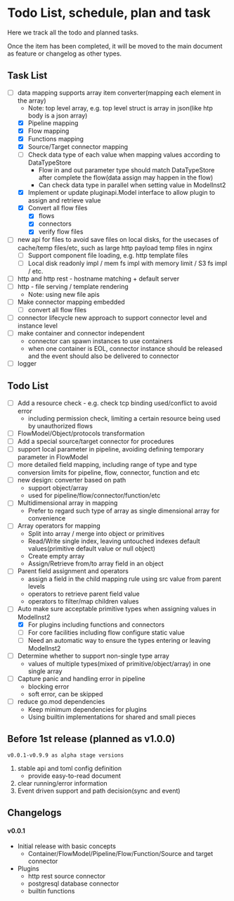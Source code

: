 # Todo List, schedule, plan and task

Here we track all the todo and planned tasks.

Once the item has been completed, it will be moved to the main document as feature or changelog as other types.

## Task List

* [ ] data mapping supports array item converter(mapping each element in the array)
    * Note: top level array, e.g. top level struct is array in json(like htp body is a json array)
    * [x] Pipeline mapping
    * [x] Flow mapping
    * [x] Functions mapping
    * [x] Source/Target connector mapping
    * [ ] Check data type of each value when mapping values according to DataTypeStore
        * Flow in and out parameter type should match DataTypeStore after complete the flow(data assign may happen in
          the flow)
        * Can check data type in parallel when setting value in ModelInst2
    * [x] Implement or update pluginapi.Model interface to allow plugin to assign and retrieve value
    * [x] Convert all flow files
        * [x] flows
        * [x] connectors
        * [x] verify flow files
* [ ] new api for files to avoid save files on local disks, for the usecases of cache/temp files/etc, such as large http
  payload temp files in nginx
    * [ ] Support component file loading, e.g. http template files
    * [ ] Local disk readonly impl / mem fs impl with memory limit / S3 fs impl / etc.
* [ ] http and http rest - hostname matching + default server
* [ ] http - file serving / template rendering
    * Note: using new file apis
* [ ] Make connector mapping embedded
    * [ ] convert all flow files
* [ ] connector lifecycle new approach to support connector level and instance level
* [ ] make container and connector independent
    * connector can spawn instances to use containers
    * when one container is EOL, connector instance should be released and the event should also be delivered to
      connector
* [ ] logger

## Todo List

* [ ] Add a resource check - e.g. check tcp binding used/conflict to avoid error
    * including permission check, limiting a certain resource being used by unauthorized flows
* [ ] FlowModel/Object/protocols transformation
* [ ] Add a special source/target connector for procedures
* [ ] support local parameter in pipeline, avoiding defining temporary parameter in FlowModel
* [ ] more detailed field mapping, including range of type and type conversion limits for pipeline, flow, connector,
  function and etc
* [ ] new design: converter based on path
    * support object/array
    * used for pipeline/flow/connector/function/etc
* [ ] Multidimensional array in mapping
    * Prefer to regard such type of array as single dimensional array for convenience
* [ ] Array operators for mapping
    * Split into array / merge into object or primitives
    * Read/Write single index, leaving untouched indexes default values(primitive default value or null object)
    * Create empty array
    * Assign/Retrieve from/to array field in an object
* [ ] Parent field assignment and operators
    * assign a field in the child mapping rule using src value from parent levels
    * operators to retrieve parent field value
    * operators to filter/map children values
* [ ] Auto make sure acceptable primitive types when assigning values in ModelInst2
    * [x] For plugins including functions and connectors
    * [ ] For core facilities including flow configure static value
    * [ ] Need an automatic way to ensure the types entering or leaving ModelInst2
* [ ] Determine whether to support non-single type array
    * values of multiple types(mixed of primitive/object/array) in one single array
* [ ] Capture panic and handling error in pipeline
    * blocking error
    * soft error, can be skipped
* [ ] reduce go.mod dependencies
    * Keep minimum dependencies for plugins
    * Using builtin implementations for shared and small pieces

## Before 1st release (planned as v1.0.0)

`v0.0.1-v0.9.9 as alpha stage versions`

1. stable api and toml config definition
    * provide easy-to-read document
2. clear running/error information
3. Event driven support and path decision(sync and event)

## Changelogs

#### v0.0.1

* Initial release with basic concepts
    * Container/FlowModel/Pipeline/Flow/Function/Source and target connector
* Plugins
    * http rest source connector
    * postgresql database connector
    * builtin functions

